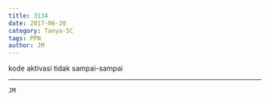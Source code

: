 ```yaml
---
title: 3134
date: 2017-06-20
category: Tanya-SC
tags: PPN
author: JM
---
```


kode aktivasi tidak sampai-sampai

---



`JM`
